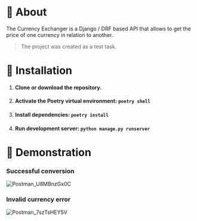 # 📃 About
The Currency Exchanger is a Django / DRF based API that allows to get the price of one currency in relation to another.
> The project was created as a test task.

# 💽 Installation

1. #### Clone or download the repository.
2. #### Activate the Poetry virtual environment: `poetry shell`
3. #### Install dependencies: `poetry install`
4. #### Run development server: `python manage.py runserver`

# 🌄 Demonstration

### Successful conversion
![Postman_U8MBnzGx0C](https://github.com/FCTL3314/Currency-Exchanger-API/assets/97694131/fd689736-2a76-4913-9c79-da8ddc2fd375)

### Invalid currency error
![Postman_7szTsHEY5V](https://github.com/FCTL3314/Currency-Exchanger-API/assets/97694131/745958eb-d549-47e1-8e18-b323ad331661)
